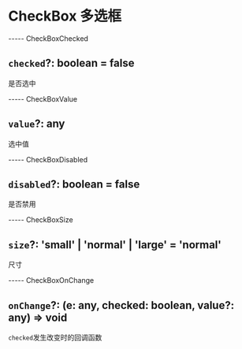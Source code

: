 # CheckBox 多选框

----- CheckBoxChecked

## `checked`?: boolean = false

是否选中

----- CheckBoxValue

## `value`?: any

选中值

----- CheckBoxDisabled

## `disabled`?: boolean = false

是否禁用

----- CheckBoxSize

## `size`?: 'small' | 'normal' | 'large' = 'normal'

尺寸

----- CheckBoxOnChange

## `onChange`?: (e: any, checked: boolean, value?: any) => void

`checked`发生改变时的回调函数
